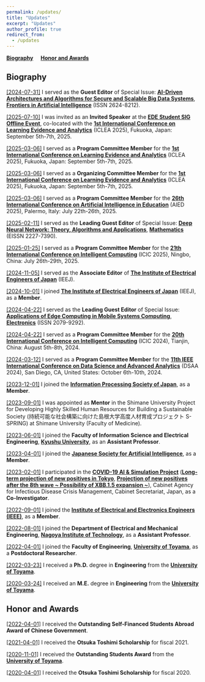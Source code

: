 ```yaml
---
permalink: /updates/
title: "Updates"
excerpt: "Updates"
author_profile: true
redirect_from: 
  - /updates
---
```




**[Biography](#bio)** &nbsp; &nbsp; **[Honor and Awards](#haa)** &nbsp; &nbsp;

<h2 id="bio">
Biography
</h2>

<u>[2024-07-31]</u> I served as the **Guest Editor** of Special Issue: **[AI-Driven Architectures and Algorithms for Secure and Scalable Big Data Systems](https://www.frontiersin.org/research-topics/72103/ai-driven-architectures-and-algorithms-for-secure-and-scalable-big-data-systems)**, **[Frontiers in Artificial Intelligence](https://www.frontiersin.org/journals/artificial-intelligence)** (ISSN 2624-8212).

<u>[2025-07-10]</u> I was invited as an **Invited Speaker** at the **[EDE Student SIG Offline Event](https://sites.google.com/leds.ait.kyushu-u.ac.jp/iclea2025/ede-student-sig-offline-event?authuser=0)**, co-located with the **[1st International Conference on Learning Evidence and Analytics](https://sites.google.com/leds.ait.kyushu-u.ac.jp/iclea2025/?pli=1)** (ICLEA 2025), Fukuoka, Japan: September 5th-7th, 2025.

<u>[2025-03-06]</u> I served as a **Program Committee Member** for the **[1st International Conference on Learning Evidence and Analytics](https://sites.google.com/leds.ait.kyushu-u.ac.jp/iclea2025/?pli=1)** (ICLEA 2025), Fukuoka, Japan: September 5th-7th, 2025.

<u>[2025-03-06]</u> I served as a **Organizing Committee Member** for the **[1st International Conference on Learning Evidence and Analytics](https://sites.google.com/leds.ait.kyushu-u.ac.jp/iclea2025/?pli=1)** (ICLEA 2025), Fukuoka, Japan: September 5th-7th, 2025.

<u>[2025-03-06]</u> I served as a **Program Committee Member** for the **[26th International Conference on Artificial Intelligence in Education](https://iaied.org/conferences)** (AIED 2025), Palermo, Italy: July 22th-26th, 2025.

<u>[2025-02-11]</u> I served as the **Leading Guest Editor** of Special Issue: **[Deep Neural Network: Theory, Algorithms and Applications](https://www.mdpi.com/journal/mathematics/special_issues/156YM1P982)**, **[Mathematics](https://www.mdpi.com/journal/mathematics)** (EISSN 2227-7390).

<u>[2025-01-25]</u> I served as a **Program Committee Member** for the **[21th International Conference on Intelligent Computing](http://www.ic-icc.cn/icg/)** (ICIC 2025), Ningbo, China: July 26th-29th, 2025.

<u>[2024-11-05]</u> I served as the **Associate Editor** of **[The Institute of Electrical Engineers of Japan](https://www.iee.jp/en/)** (IEEJ).

<u>[2024-10-01]</u> I joined **[The Institute of Electrical Engineers of Japan](https://www.iee.jp/en/)** (IEEJ), as a **Member**.

<u>[2024-04-22]</u> I served as the **Leading Guest Editor** of Special Issue: **[Applications of Edge Computing in Mobile Systems Computing](https://www.mdpi.com/journal/electronics/special_issues/OQ9C0UPK46)**, **[Electronics](https://www.mdpi.com/journal/electronics)** (ISSN 2079-9292).

<u>[2024-04-22]</u> I served as a **Program Committee Member** for the **[20th International Conference on Intelligent Computing](https://www.ic-icc.cn/2024/index.htm)** (ICIC 2024), Tianjin, China: August 5th-8th, 2024.

<u>[2024-03-12]</u> I served as a **Program Committee Member** for the **[11th IEEE International Conference on Data Science and Advanced Analytics](https://indigopurple.github.io/DSAA/dsaa2024.html)** (DSAA 2024), San Diego, CA, United States: October 6th-10th, 2024.

<u>[2023-12-01]</u> I joined the **[Information Processing Society of Japan](https://www.ipsj.or.jp/index.html)**, as a **Member**.

<u>[2023-09-01]</u> I was appointed as **Mentor** in the Shimane University Project for Developing Highly Skilled Human Resources for Building a Sustainable Society (持続可能な社会構築に向けた島根大学高度人材育成プロジェクト S-SPRING) at Shimane University (Faculty of Medicine).

<u>[2023-06-01]</u> I joined the **Faculty of Information Science and Electrical Engineering**, **[Kyushu University](https://www.kyushu-u.ac.jp/ja/)**, as an **Assistant Professor**.

<u>[2023-04-01]</u> I joined the **[Japanese Society for Artificial Intelligence](https://www.ai-gakkai.or.jp/)**, as a **Member**.

<u>[2023-02-01]</u> I participated in the **[COVID-19 AI & Simulation Project](https://www.covid19-ai.jp/ja-jp/)** (**[Long-term projection of new positives in Tokyo](https://www.covid19-ai.jp/en-us/presentation/2022_rq1_simulations_for_infection_situations/articles/article435/)**, **[Projection of new positives after the 8th wave ~ Possibility of XBB.1.5 expansion ~](https://www.covid19-ai.jp/en-us/presentation/2022_rq1_simulations_for_infection_situations/articles/article427/)**), Cabinet Agency for Infectious Disease Crisis Management, Cabinet Secretariat, Japan, as a **Co-Investigator**.

<u>[2022-09-01]</u> I joined the **[Institute of Electrical and Electronics Engineers (IEEE)](https://www.ieee.org/)**, as a **Member**.

<u>[2022-08-01]</u> I joined the **Department of Electrical and Mechanical Engineering**, **[Nagoya Institute of Technology](https://www.nitech.ac.jp/)**, as a **Assistant Professor**.

<u>[2022-04-01]</u> I joined the **Faculty of Engineering**, **[University of Toyama](https://www.u-toyama.ac.jp/)**, as a **Postdoctoral Researcher**.

<u>[2022-03-23]</u> I received a **Ph.D.** degree in **Engineering** from the **[University of Toyama](https://www.u-toyama.ac.jp/)**.

<u>[2020-03-24]</u> I received an **M.E.** degree in **Engineering** from the **[University of Toyama](https://www.u-toyama.ac.jp/)**.


<h2 id="haa">
Honor and Awards
</h2>

<u>[2022-04-01]</u> I received the **Outstanding Self-Financed Students Abroad Award of Chinese Government**.

<u>[2021-04-01]</u> I received the **Otsuka Toshimi Scholarship** for fiscal 2021.

<u>[2020-11-01]</u> I received the **Outstanding Students Award** from the **[University of Toyama](https://www.u-toyama.ac.jp/)**.

<u>[2020-04-01]</u> I received the **Otsuka Toshimi Scholarship** for fiscal 2020.



